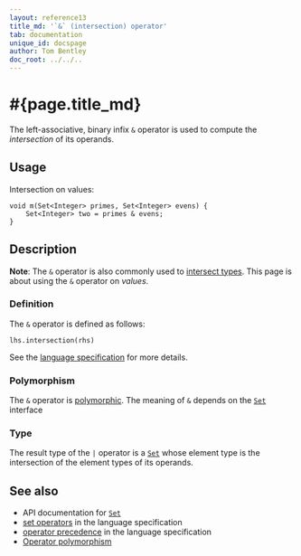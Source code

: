 ```yaml
---
layout: reference13
title_md: '`&` (intersection) operator'
tab: documentation
unique_id: docspage
author: Tom Bentley
doc_root: ../../..
---
```


# #{page.title_md}

The left-associative, binary infix `&` operator is used to compute the 
*intersection* of its operands.

## Usage 

Intersection on values:

<!-- check:none -->
<!-- try: -->
    void m(Set<Integer> primes, Set<Integer> evens) {
        Set<Integer> two = primes & evens;
    }

## Description

**Note**: The `&` operator is also commonly used to 
[intersect types](#{page.doc_root}/reference/structure/type#union_and_intersection). 
This page is about using the `&` operator on *values*.

### Definition

The `&` operator is defined as follows:

<!-- check:none -->
<!-- try: -->
    lhs.intersection(rhs)

See the [language specification](#{site.urls.spec_current}#sets) for 
more details.

### Polymorphism

The `&` operator is [polymorphic](#{page.doc_root}/reference/operator/operator-polymorphism). 
The meaning of `&` depends on the 
[`Set`](#{site.urls.apidoc_1_3}/Set.type.html) interface 

### Type

The result type of the `|` operator is a [`Set`](#{site.urls.apidoc_1_3}/Set.type.html) whose element type is the intersection of the 
element types of its operands.

## See also

* API documentation for [`Set`](#{site.urls.apidoc_1_3}/Set.type.html)
* [set operators](#{site.urls.spec_current}#sets) in the 
  language specification
* [operator precedence](#{site.urls.spec_current}#operatorprecedence) in the 
  language specification
* [Operator polymorphism](#{page.doc_root}/tour/language-module/#operator_polymorphism) 

